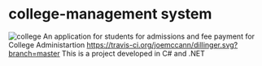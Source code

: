 # college-management system
![college](https://user-images.githubusercontent.com/63905791/131715493-0a39d1f2-11aa-4d24-9ebc-dc4e41b03f40.jpg)
An application for students for admissions and fee payment for College Administartion
https://travis-ci.org/joemccann/dillinger.svg?branch=master
This is a project developed in C# and .NET

